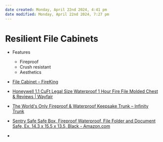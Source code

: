 ```yaml
---
date created: Monday, April 22nd 2024, 4:41 pm
date modified: Monday, April 22nd 2024, 7:27 pm
---
```


# Resilient File Cabinets
-  Features
	- Fireproof
	- Crush resistant
	- Aesthetics

- [File Cabinet – FireKing](https://www.fireking.com/collections/file-cabinet) 
- [Honeywell 1.1 CuFt Legal Size Waterproof 1 Hour Fire File Molded Chest & Reviews | Wayfair](https://www.wayfair.com/storage-organization/pdp/honeywell-11-cuft-legal-size-waterproof-1-hour-fire-file-molded-chest-hon2331.html) 
- [The World's Only Fireproof & Waterproof Keepsake Trunk – Infinity Trunk](https://www.infinitytrunk.com/) 
- [Sentry Safe Safe Box, Fireproof Waterproof, File Folder and Document Safe, Ex. 14.3 x 15.5 x 13.5, Black - Amazon.com](https://www.amazon.com/SentrySafe-HD4100-Fireproof-Waterproof-Cubic/dp/B00GE57DFK/ref=sr_1_1_sspa?crid=2ISBLFW33PU81&dib=eyJ2IjoiMSJ9.TFeTgp_3k7pZPuaT-udhyUj5As6TrNYj-ZFn2nh_YcARA7x-z-LDCKFvlOqsE8Fu06Tk01_CBPLy_wrLWl8gqDZcE3p1wOzSsV7N9s3FDaGtDTZMf6iDxBTBgyJMr8DzKRsTh3HAvCnrg75bR8Xr_JdENDalmOmFiX2jyAs-A_ttmyYItTiCkC9kD0GP56pW41Q2Im4tSyezTJkb7mRrLV7HvnACpXCnwfR0pNFEgzH3sUbmJZkDCG6zc1Jn07cOd6w2RmCoQu-laiUCSz--2mX9rQXEpznQ2GeFBAwfm_Q.v9jE8oSwVY1i_vdpUYvSSYQrqw_isef9hBdM-A-sVMY&dib_tag=se&keywords=fireproof+waterproof+file&qid=1713828419&s=hi&sprefix=fireproof+waterproof+file%2Ctools%2C81&sr=1-1-spons&sp_csd=d2lkZ2V0TmFtZT1zcF9hdGY&psc=1) 
- 